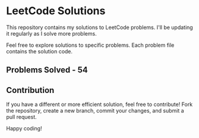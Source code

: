 # LeetCode Solutions

This repository contains my solutions to LeetCode problems. I'll be updating it regularly as I solve more problems.

Feel free to explore solutions to specific problems. Each problem file contains the solution code.

## Problems Solved - 54

## Contribution

If you have a different or more efficient solution, feel free to contribute! Fork the repository, create a new branch, commit your changes, and submit a pull request.

Happy coding!


